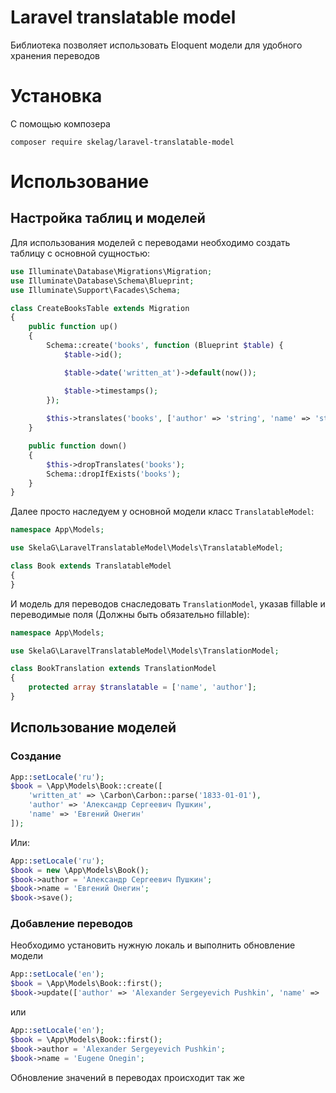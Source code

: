 # Laravel translatable model
Библиотека позволяет использовать Eloquent модели для удобного хранения переводов
# Установка
С помощью композера
```
composer require skelag/laravel-translatable-model
```
# Использование
## Настройка таблиц и моделей
Для использования моделей с переводами необходимо создать таблицу с основной сущностью:
```php
use Illuminate\Database\Migrations\Migration;
use Illuminate\Database\Schema\Blueprint;
use Illuminate\Support\Facades\Schema;

class CreateBooksTable extends Migration
{
    public function up()
    {
        Schema::create('books', function (Blueprint $table) {
            $table->id();

            $table->date('written_at')->default(now());

            $table->timestamps();
        });
        
        $this->translates('books', ['author' => 'string', 'name' => 'string']);
    }

    public function down()
    {
        $this->dropTranslates('books');
        Schema::dropIfExists('books');
    }
}
```
Далее просто наследуем у основной модели класс `TranslatableModel`:
```php
namespace App\Models;

use SkelaG\LaravelTranslatableModel\Models\TranslatableModel;

class Book extends TranslatableModel
{
}
```
И модель для переводов снаследовать `TranslationModel`, указав fillable и переводимые поля (Должны быть обязательно fillable):
```php
namespace App\Models;

use SkelaG\LaravelTranslatableModel\Models\TranslationModel;

class BookTranslation extends TranslationModel
{
    protected array $translatable = ['name', 'author'];
}
```
## Использование моделей
### Создание
```php
App::setLocale('ru');
$book = \App\Models\Book::create([
    'written_at' => \Carbon\Carbon::parse('1833-01-01'),
    'author' => 'Александр Сергеевич Пушкин',
    'name' => 'Евгений Онегин'
]);
```
Или:
```php
App::setLocale('ru');
$book = new \App\Models\Book();
$book->author = 'Александр Сергеевич Пушкин';
$book->name = 'Евгений Онегин';
$book->save();
```
### Добавление переводов
Необходимо установить нужную локаль и выполнить обновление модели
```php
App::setLocale('en');
$book = \App\Models\Book::first();
$book->update(['author' => 'Alexander Sergeyevich Pushkin', 'name' => 'Eugene Onegin']);
```
или
```php
App::setLocale('en');
$book = \App\Models\Book::first();
$book->author = 'Alexander Sergeyevich Pushkin';
$book->name = 'Eugene Onegin';
```
Обновление значений в переводах происходит так же
